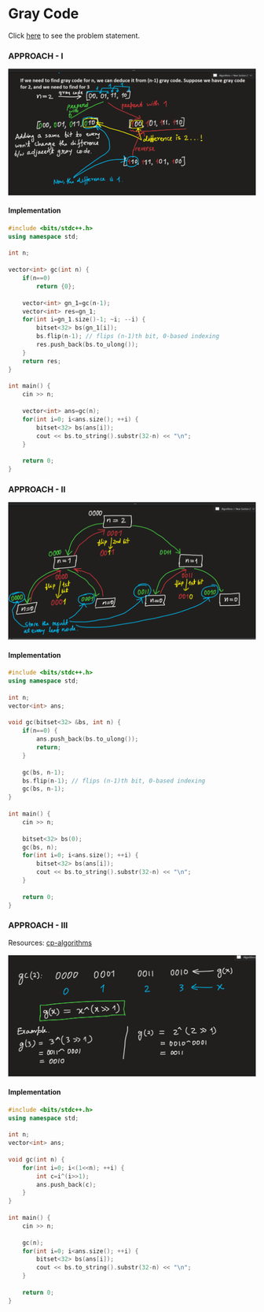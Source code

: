 # Gray Code
Click [here](https://cses.fi/problemset/task/2205) to see the problem statement.   

### APPROACH - I
![explanation-image](https://github.com/sahsan73/cp/blob/main/Problems-%26%26-Solutions/CSES/assets/images/introductory-problems-gray-code-part-1.png)   

#### Implementation
```cpp
#include <bits/stdc++.h>
using namespace std;

int n;

vector<int> gc(int n) {
    if(n==0)
        return {0};
    
    vector<int> gn_1=gc(n-1);
    vector<int> res=gn_1;
    for(int i=gn_1.size()-1; ~i; --i) {
        bitset<32> bs(gn_1[i]);
        bs.flip(n-1); // flips (n-1)th bit, 0-based indexing
        res.push_back(bs.to_ulong());
    }
    return res;
}

int main() {
    cin >> n;
    
    vector<int> ans=gc(n);
    for(int i=0; i<ans.size(); ++i) {
        bitset<32> bs(ans[i]);
        cout << bs.to_string().substr(32-n) << "\n";
    }
    
    return 0;
}
```


### APPROACH - II
![explanation-image](https://github.com/sahsan73/cp/blob/main/Problems-%26%26-Solutions/CSES/assets/images/introductory-problems-gray-code-part-2.png)   

#### Implementation
```cpp
#include <bits/stdc++.h>
using namespace std;

int n;
vector<int> ans;

void gc(bitset<32> &bs, int n) {
    if(n==0) {
        ans.push_back(bs.to_ulong());
        return;
    }
    
    gc(bs, n-1);
    bs.flip(n-1); // flips (n-1)th bit, 0-based indexing
    gc(bs, n-1);
}

int main() {
    cin >> n;
    
    bitset<32> bs(0);
    gc(bs, n);
    for(int i=0; i<ans.size(); ++i) {
        bitset<32> bs(ans[i]);
        cout << bs.to_string().substr(32-n) << "\n";
    }
    
    return 0;
}
```


### APPROACH - III
Resources: [cp-algorithms](https://cp-algorithms.com/algebra/gray-code.html)   
&nbsp;
![explanation-image](https://github.com/sahsan73/cp/blob/main/Problems-%26%26-Solutions/CSES/assets/images/introductory-problems-gray-code-part-3.png)   

#### Implementation
```cpp
#include <bits/stdc++.h>
using namespace std;

int n;
vector<int> ans;

void gc(int n) {
    for(int i=0; i<(1<<n); ++i) {
        int c=i^(i>>1);
        ans.push_back(c);
    }
}

int main() {
    cin >> n;
    
    gc(n);
    for(int i=0; i<ans.size(); ++i) {
        bitset<32> bs(ans[i]);
        cout << bs.to_string().substr(32-n) << "\n";
    }
    
    return 0;
}
```
